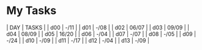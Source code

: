 # My Tasks

| DAY | TASKS |
| d00 | -/11 |
| d01 | -/08 |
| d02 | 06/07 |
| d03 | 09/09 |
| d04 | 08/09 |
| d05 | 16/20 |
| d06 | -/04 |
| d07 | -/07 |
| d08 | -/05 |
| d09 | -/24 |
| d10 | -/09 |
| d11 | -/17 |
| d12 | -/04 |
| d13 | -/09 |
